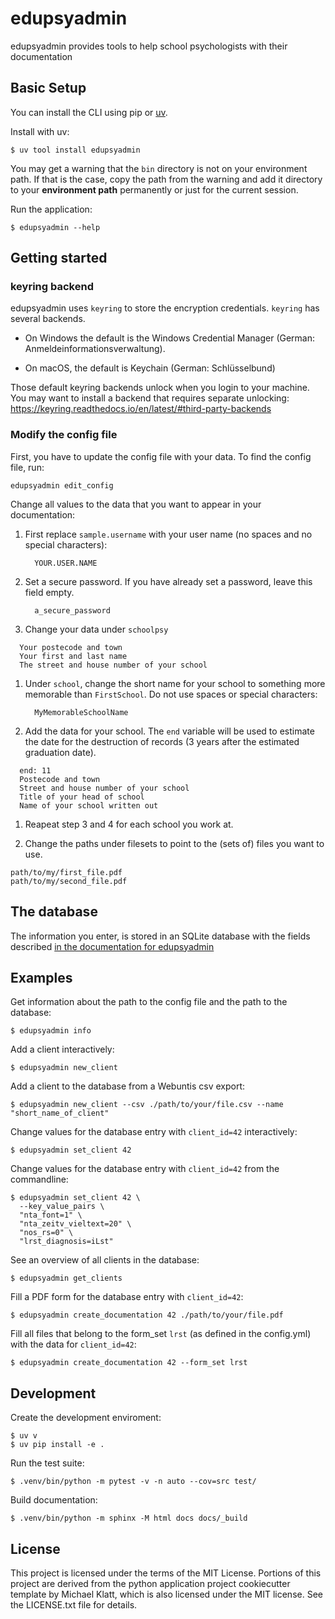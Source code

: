 # edupsyadmin

edupsyadmin provides tools to help school psychologists with their
documentation

## Basic Setup

You can install the CLI using pip or
[uv](https://docs.astral.sh/uv/getting-started/installation).

Install with uv:

    $ uv tool install edupsyadmin

You may get a warning that the `bin` directory is not on your environment path.
If that is the case, copy the path from the warning and add it directory to
your **environment path** permanently or just for the current session.

Run the application:

    $ edupsyadmin --help

## Getting started

### keyring backend

edupsyadmin uses `keyring` to store the encryption credentials. `keyring` has
several backends.

- On Windows the default is the Windows Credential Manager (German:
  Anmeldeinformationsverwaltung).

- On macOS, the default is Keychain (German: Schlüsselbund)

Those default keyring backends unlock when you login to your machine. You may
want to install a backend that requires separate unlocking:
<https://keyring.readthedocs.io/en/latest/#third-party-backends>

### Modify the config file

First, you have to update the config file with your data. To
find the config file, run:

`edupsyadmin edit_config`

Change all values to the data that you want to appear in your documentation:

1. First replace `sample.username` with your user name (no spaces and no special
   characters):

   `  YOUR.USER.NAME`

1. Set a secure password. If you have already set a password, leave this field empty.

   `  a_secure_password`

1. Change your data under `schoolpsy`

  ```
    Your postecode and town
    Your first and last name
    The street and house number of your school
  ```

1. Under `school`, change the short name for your school to something more
   memorable than `FirstSchool`. Do not use spaces or special characters:

   `  MyMemorableSchoolName`

1. Add the data for your school. The `end` variable will be used to estimate
   the date for the destruction of records (3 years after the estimated
   graduation date).

  ```
    end: 11
    Postecode and town
    Street and house number of your school
    Title of your head of school
    Name of your school written out
  ```

1. Reapeat step 3 and 4 for each school you work at.

1. Change the paths under filesets to point to the (sets of) files you want to
   use.

  ```
  path/to/my/first_file.pdf
  path/to/my/second_file.pdf
  ```

## The database

The information you enter, is stored in an SQLite database with the fields
described [in the documentation for
edupsyadmin](https://edupsyadmin.readthedocs.io/en/latest/clients_model.html#)

## Examples

Get information about the path to the config file and the path to the database:

    $ edupsyadmin info

Add a client interactively:

    $ edupsyadmin new_client

Add a client to the database from a Webuntis csv export:

    $ edupsyadmin new_client --csv ./path/to/your/file.csv --name "short_name_of_client"

Change values for the database entry with `client_id=42` interactively:

    $ edupsyadmin set_client 42

Change values for the database entry with `client_id=42` from the commandline:

```
$ edupsyadmin set_client 42 \
  --key_value_pairs \
  "nta_font=1" \
  "nta_zeitv_vieltext=20" \
  "nos_rs=0" \
  "lrst_diagnosis=iLst"
```

See an overview of all clients in the database:

    $ edupsyadmin get_clients

Fill a PDF form for the database entry with `client_id=42`:

    $ edupsyadmin create_documentation 42 ./path/to/your/file.pdf

Fill all files that belong to the form_set `lrst` (as defined in the
config.yml) with the data for `client_id=42`:

    $ edupsyadmin create_documentation 42 --form_set lrst

## Development

Create the development enviroment:

    $ uv v
    $ uv pip install -e .

Run the test suite:

    $ .venv/bin/python -m pytest -v -n auto --cov=src test/

Build documentation:

    $ .venv/bin/python -m sphinx -M html docs docs/_build

## License

This project is licensed under the terms of the MIT License. Portions of this
project are derived from the python application project cookiecutter template
by Michael Klatt, which is also licensed under the MIT license. See the
LICENSE.txt file for details.
